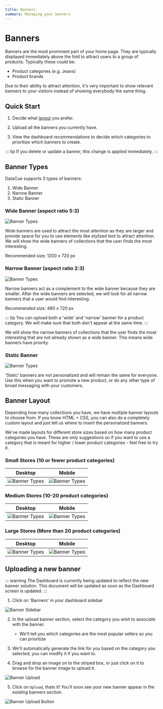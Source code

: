 ```yaml
---
title: Banners
summary: Managing your banners
---
```


# Banners

Banners are the most prominent part of your home page. They are typically displayed immediately above the fold to attract users to a group of products. Typically these could be:

- Product categories (e.g. Jeans)
- Product brands

Due to their ability to attract attention, it's very important to show relevant banners to your visitors instead of showing everybody the same thing.

## Quick Start

1. Decide what [layout](#banner-layout) you prefer.

2. Upload all the banners you currently have.

3. View the dashboard recommendations to decide which categories to prioritize which banners to create.

::: tip
If you delete or update a banner, this change is applied immediately.
:::

## Banner Types

DataCue supports 3 types of banners:

1. Wide Banner
2. Narrow Banner
3. Static Banner

### Wide Banner (aspect ratio 5:3)

![Banner Types](./images/banner-wide.jpg)

Wide banners are used to attract the most attention as they are larger and provide space for you to use elements like stylized text to attract attention. We will show the wide banners of collections that the user finds the most interesting.

Recommended size: 1200 x 720 px

### Narrow Banner (aspect ratio 2:3)

![Banner Types](./images/banner-narrow.jpg)

Narrow banners act as a complement to the wide banner because they are smaller. After the wide banners are selected, we will look for all narrow banners that a user would find interesting.

Recommended size: 480 x 720 px

::: tip
You can upload both a 'wide' and 'narrow' banner for a product category. We will make sure that both don't appear at the same time.
:::

We will show the narrow banners of collections that the user finds the most interesting that are not already shown as a wide banner. This means wide banners have priority.

### Static Banner

![Banner Types](./images/banner-wide-static.jpg)

'Static' banners are not personalized and will remain the same for everyone. Use this when you want to promote a new product, or do any other type of broad messaging with your customers.

## Banner Layout

Depending how many collections you have, we have multiple banner layouts to choose from. If you know HTML + CSS, you can also do a completely custom layout and just tell us where to insert the personalized banners.

We've made layouts for different store sizes based on how many product categories you have. These are only suggestions so if you want to use a category that is meant for higher / lower product categories - feel free to try it.

### Small Stores (10 or fewer product categories)

| Desktop             | Mobile |
| ------------------- | ------ |
| ![Banner Types](./images/banner-layout/1-wide-2-narrow-desktop.jpg) | ![Banner Types](./images/banner-layout/1-wide-2-narrow-mobile.jpg) |


### Medium Stores (10-20 product categories)

| Desktop             | Mobile |
| ------------------- | ------ |
| ![Banner Types](./images/banner-layout/2-wide-2-narrow-desktop.jpg) | ![Banner Types](./images/banner-layout/2-wide-2-narrow-mobile.jpg) |


### Large Stores (More than 20 product categories)

| Desktop             | Mobile |
| ------------------- | ------ |
| ![Banner Types](./images/banner-layout/3-wide-2-narrow-desktop.jpg) | ![Banner Types](./images/banner-layout/3-wide-2-narrow-mobile.jpg) |

## Uploading a new banner

::: warning
The Dashboard is currently being updated to reflect the new banner solution. This document will be updated as soon as the Dashboard screen is updated.
:::

1. Click on 'Banners' in your dashboard sidebar

![Banner Sidebar](./images/banner_sidebar.png)

2. In the upload banner section, select the category you wish to associate with the banner.

    - We'll tell you which categories are the most popular sellers so you can prioritize

3. We'll automatically generate the link for you based on the category you selected, you can modify it if you want to.

4. Drag and drop an image on to the striped box, or just click on it to browse for the banner image to upload it.

![Banner Upload](./images/banner_upload_form.jpg)

5. Click on `Upload`, thats it! You'll soon see your new banner appear in the existing banners section.

![Banner Upload Button](./images/banner_upload_btn.png)